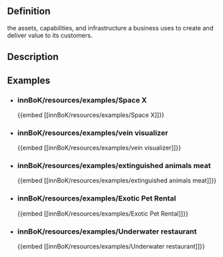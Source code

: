 
## Definition
the assets, capabilities, and infrastructure a business uses to create and deliver value to its customers.
## Description
## Examples
- ### innBoK/resources/examples/Space X
	{{embed [[innBoK/resources/examples/Space X]]}}
- ### innBoK/resources/examples/vein visualizer
	{{embed [[innBoK/resources/examples/vein visualizer]]}}
- ### innBoK/resources/examples/extinguished animals meat
	{{embed [[innBoK/resources/examples/extinguished animals meat]]}}
- ### innBoK/resources/examples/Exotic Pet Rental
	{{embed [[innBoK/resources/examples/Exotic Pet Rental]]}}
- ### innBoK/resources/examples/Underwater restaurant
	{{embed [[innBoK/resources/examples/Underwater restaurant]]}}












